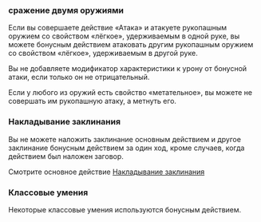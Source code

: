 ### сражение двумя оружиями

Если вы совершаете действие «Атака» и атакуете рукопашным оружием со свойством «лёгкое», удерживаемым в одной руке, вы можете бонусным действием атаковать другим рукопашным оружием со свойством «лёгкое», удерживаемым в другой руке.

Вы не добавляете модификатор характеристики к урону от бонусной атаки, если только он не отрицательный.

Если у любого из оружий есть свойство «метательное», вы можете не совершать им рукопашную атаку, а метнуть его.

  

### Накладывание заклинания

Вы не можете наложить заклинание основным действием и другое заклинание бонусным действием за один ход, кроме случаев, когда действием был наложен заговор.

Смотрите основное действие [Накладывание заклинания](https://dnd.su/articles/mechanics/360-actions/#castingspell)

  

### Классовые умения

Некоторые классовые умения используются бонусным действием.